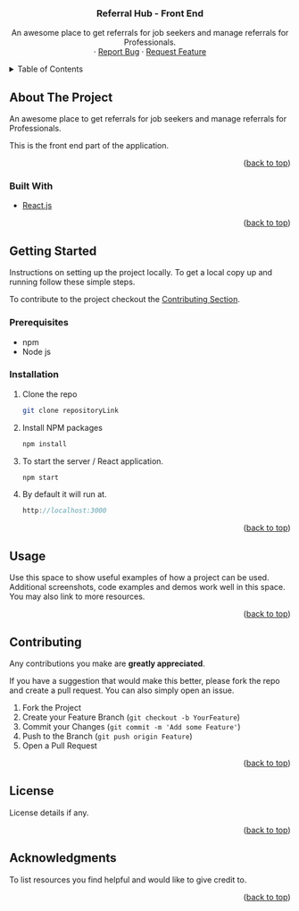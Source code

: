 <div id="top"></div>
<!-- PROJECT LOGO -->
<div align="center">
  <h3 align="center">Referral Hub - Front End</h3>

  <p align="center">
    An awesome place to get referrals for job seekers and manage referrals for Professionals.
    <br />
    ·
    <a href="https://github.com/amansaini7999/referralHub/issues">Report Bug</a>
    ·
    <a href="https://github.com/amansaini7999/referralHub/issues">Request Feature</a>
  </p>
</div>

<!-- TABLE OF CONTENTS -->
<details>
  <summary>Table of Contents</summary>
  <ol>
    <li>
      <a href="#about-the-project">About The Project</a>
      <ul>
        <li><a href="#built-with">Built With</a></li>
      </ul>
    </li>
    <li>
      <a href="#getting-started">Getting Started</a>
      <ul>
        <li><a href="#prerequisites">Prerequisites</a></li>
        <li><a href="#installation">Installation</a></li>
      </ul>
    </li>
    <li><a href="#contributing">Contributing</a></li>
    <li><a href="#license">License</a></li>
    <li><a href="#contact">Contact</a></li>
    <li><a href="#acknowledgments">Acknowledgments</a></li>
  </ol>
</details>

<!-- ABOUT THE PROJECT -->

## About The Project

An awesome place to get referrals for job seekers and manage referrals for Professionals.

This is the front end part of the application.

<p align="right">(<a href="#top">back to top</a>)</p>

### Built With

<!-- This section should list any major frameworks/libraries used to bootstrap build the project. -->

- [React.js](https://reactjs.org/)
  <!-- Will mention bootstrap in the list once it's added to the dependencies. -->
  <!-- * [Bootstrap](https://getbootstrap.com) -->

<p align="right">(<a href="#top">back to top</a>)</p>

<!-- GETTING STARTED -->

## Getting Started

Instructions on setting up the project locally.
To get a local copy up and running follow these simple steps.

To contribute to the project checkout the <a href="#contributing">Contributing Section</a>.

### Prerequisites

<!-- This is an example of how to list things you need to use the software and how to install them. -->

- npm
- Node js

### Installation

1. Clone the repo
   ```sh
   git clone repositoryLink
   ```
2. Install NPM packages
   ```sh
   npm install
   ```
3. To start the server / React application.
   ```js
   npm start
   ```
4. By default it will run at.
   ```js
   http://localhost:3000
   ```

<p align="right">(<a href="#top">back to top</a>)</p>

<!-- USAGE EXAMPLES -->

## Usage

Use this space to show useful examples of how a project can be used. Additional screenshots, code examples and demos work well in this space. You may also link to more resources.

<!-- Link to document page in the future -->
<!-- _For more examples, please refer to the [Documentation](https://example.com)_ -->

<p align="right">(<a href="#top">back to top</a>)</p>

<!-- CONTRIBUTING -->

## Contributing

Any contributions you make are **greatly appreciated**.

If you have a suggestion that would make this better, please fork the repo and create a pull request. You can also simply open an issue.

1. Fork the Project
2. Create your Feature Branch (`git checkout -b YourFeature`)
3. Commit your Changes (`git commit -m 'Add some Feature'`)
4. Push to the Branch (`git push origin Feature`)
5. Open a Pull Request

<p align="right">(<a href="#top">back to top</a>)</p>

<!-- LICENSE -->

## License

License details if any.

<!-- Distributed under the MIT License. See `LICENSE.txt` for more information. -->

<p align="right">(<a href="#top">back to top</a>)</p>

<!-- ACKNOWLEDGMENTS -->

## Acknowledgments

To list resources you find helpful and would like to give credit to.

<!-- Examples -->
<!-- * [Choose an Open Source License](https://choosealicense.com)
* [GitHub Pages](https://pages.github.com)
* [Font Awesome](https://fontawesome.com)
* [React Icons](https://react-icons.github.io/react-icons/search) -->

<p align="right">(<a href="#top">back to top</a>)</p>
